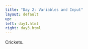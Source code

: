 ```yaml
---
title: "Day 2: Variables and Input"
layout: default 
up: .
left: day1.html
right: day3.html
---
```


Crickets.
<!--
variables & scanner

notes:
 - *side-effects*!!! emphasize that expressions can have side effects

oh and missing information
 - type coercion limits!!
 - bitwise operators (separate day)
-->